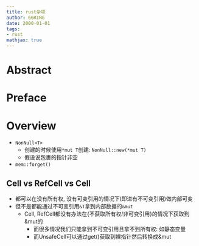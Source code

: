 ```yaml
---
title: rust杂项
author: 66RING
date: 2000-01-01
tags: 
- rust
mathjax: true
---
```


# Abstract


# Preface


# Overview

- `NonNull<T>`
    * 创建的时候使用`*mut T`创建: `NonNull::new(*mut T)`
    * 假设说包裹的指针非空
- `mem::forget()`


## Cell vs RefCell vs Cell

- 都可以在没有所有权, 没有可变引用的情况下(即进有不可变引用)做内部可变
- 但不是都能通过不可变引用`&T`拿到内部数据的`&mut`
    * Cell, RefCell都没有办法在{不获取所有权/非可变引用}的情况下获取到&mut的
        + 而很多情况我们只能拿到不可变引用且拿不到所有权: 如静态变量
        + 而UnsafeCell可以通过get()获取到裸指针然后转换成&mut




